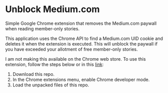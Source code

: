 # Unblock Medium.com
Simple Google Chrome extension that removes the Medium.com paywall when reading member-only stories.

This application uses the Chrome API to find a Medium.com UID cookie and deletes it when the extension is executed. This will unblock the paywall if you 
have exceeded your allotment of free member-only stories.

I am not making this available on the Chrome web store. To use this extension, follow the steps below or in this [link](https://developer.chrome.com/docs/extensions/mv3/faq/#:~:text=You%20can%20start%20by%20turning,a%20packaged%20extension%2C%20and%20more.):

1. Download this repo.
2. In the Chrome extensions menu, enable Chrome developer mode.
3. Load the unpacked files of this repo.
